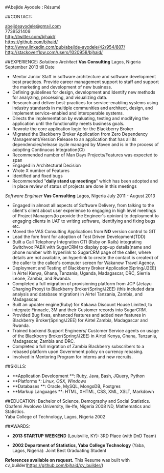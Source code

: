 #Abejide Ayodele : Résumé

##CONTACT:

[abejideayodele@gmail.com](mailto:abejideayodele@gmail.com)  
7739521406  
<http://twitter.com/bjhaid/>  
<https://github.com/bjhaid/>  
<http://www.linkedin.com/pub/abejide-ayodele/42/954/807/>  
<http://stackoverflow.com/users/1020958/bjhaid/>  

##EXPERIENCE:
_Solutions Architect_ **Vas Consulting** Lagos, Nigeria September 2013 till Date

* Mentor Junior Staff in software architecture and software development best practices. Provide career management support to staff and support the marketing and development of new business.  
* Defining guidelines for design, development and Identify new methods for analyzing, processing, and visualizing data.  
* Research and deliver best-practices for service-enabling systems using industry standards in multiple communities and architect, design, and implement service-enabled and interoperable systems.  
* Directs the implementation by evaluating, testing and modifying the application until the functionality meets business goals.  
* Rewrote the core application logic for the Blackberry Broker  
* Migrated the Blackberry Broker Application from Zero Dependency Management/Version Release to an application that has all its dependencies/release cycle managed by Maven and is in the process of adopting Continuous Integration(CI)  
* Recommended number of Man Days Projects/Features was expected to span  
* Engaged in Architectural Decision  
* Wrote X number of Features  
* Identified and fixed bugs  
* Recommended "**daily stand up meetings**" which has been adopted and in place review of status of projects are done in this meetings  

_Software Engineer_ **Vas Consulting** Lagos, Nigeria July 2011 - August 2013

* Engaged in almost all aspects of Software Delivery, from talking to the client's client about user experience to engaging in high level meetings of Project Managers(to provide the Engineer's opinion) to deployment to engaging clients in UAT to writing software, identifying and fixing bugs etc.  
* Moved the VAS Consulting Applications from **NO** version control to GIT  
* Lead the fore front for adoption of Test Driven Development(TDD)  
* Built a Call Telephony Integration CTI (Ruby on Rails) integrating Switchvox PABX with SugarCRM to display pop-up details(name and phone number with hyperlink to SugarCRM page of the caller, where details are not available, an hyperlink to create the contact is created) of the caller to the callee's computer screen for Wakanow Travel Agency.  
* Deployment and Testing of Blackberry Broker Application(Spring/J2EE) in Airtel Kenya, Ghana, Tanzania, Uganda, Madagascar, DRC, Sierria Leone, Zambia, and Rwanda.  
* Completed a full migration of provisioning platform from JCP (Jetayu Charging Proxy) to Blackberry Broker(Spring/J2EE) (this included data analysis and database migration) in Airtel Tanzania, Zambia, and Madagascar.  
* Built an updater engine(Ruby) for Kakawa Discount House Limited, to integrate Finnacle, 3M and their Customer records into SugarCRM.  
* Provided Bug fixes, enhanced features and added new features in Blackberry Broker(Spring/J2EE) for Airtel Zambia, Madagascar and Rwanda.  
* Trained backend Support Engineers/ Customer Service agents on usage of the Blackberry Broker(Spring/J2EE) in Airtel Kenya, Ghana, Tanzania, Madagascar, Zambia and DRC.  
* Completed a full migration of Zambia Blackberry subscribers to a rebased platform upon Government policy on currency rebasing.  
* Involved in Mentoring Program for interns and new recruits.  


##SKILLS:
  * **Application Development **: Ruby, Java, Bash, JQuery, Python
  * **Platforms **: Linux, OSX, Windows*
  * **Databases **: Oracle, MySQL, MongoDB, Postgres
  * **Markup Languages **: HTML, XHTML, CSS, XML, XSLT, Markdown

##EDUCATION:
Bachelor of Science, Demography and Social Statistics.  
Obafemi Awolowo University, Ile-Ife, Nigeria 2008
ND, Mathematics and Statistics.  
Yaba College of Technology, Lagos, Nigeria 2002

##AWARDS:
* **2013 STARTUP WEEKEND** (Louisville, KY): 3RD Place (with DnD Team)

* **2002 Department of Statistics, Yaba College Technology** (Yaba, Lagos, Nigeria): Joint Best Graduating Student


**References available on request.**
This Resume was built with cv_builder(<https://github.com/bjhaid/cv_builder/>)
